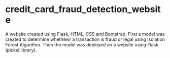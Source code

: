 # credit_card_fraud_detection_website
A website created using Flask, HTML, CSS and Bootstrap.
First a model was created to determine whethewr a transaction is fraud or legal using Isolation Forest Algorithm.
Then the model was deployed on a website using Flask (pickel library).
